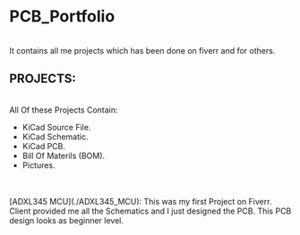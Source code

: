# PCB_Portfolio
<br> It contains all me projects which has been done on fiverr and for others.
<br>
## PROJECTS:
<br> All Of these Projects Contain:
- KiCad Source File.
- KiCad Schematic.
- KiCad PCB.
- Bill Of Materils (BOM).
- Pictures.
<br>

<br>
[ADXL345 MCU](./ADXL345_MCU): This was my first Project on Fiverr. Client provided me all the Schematics and I just designed the PCB. This PCB design looks as beginner level.
<br>
